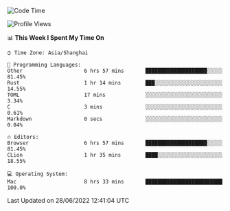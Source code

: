 <!--START_SECTION:waka-->
![Code Time](http://img.shields.io/badge/Code%20Time-16%20hrs%207%20mins-blue)

![Profile Views](http://img.shields.io/badge/Profile%20Views-15-blue)

📊 **This Week I Spent My Time On** 

```text
⌚︎ Time Zone: Asia/Shanghai

💬 Programming Languages: 
Other                    6 hrs 57 mins       ████████████████████░░░░░   81.45% 
Rust                     1 hr 14 mins        ███░░░░░░░░░░░░░░░░░░░░░░   14.55% 
TOML                     17 mins             ░░░░░░░░░░░░░░░░░░░░░░░░░   3.34% 
C                        3 mins              ░░░░░░░░░░░░░░░░░░░░░░░░░   0.61% 
Markdown                 0 secs              ░░░░░░░░░░░░░░░░░░░░░░░░░   0.04%

🔥 Editors: 
Browser                  6 hrs 57 mins       ████████████████████░░░░░   81.45% 
CLion                    1 hr 35 mins        ████░░░░░░░░░░░░░░░░░░░░░   18.55%

💻 Operating System: 
Mac                      8 hrs 33 mins       █████████████████████████   100.0%

```


 Last Updated on 28/06/2022 12:41:04 UTC
<!--END_SECTION:waka-->